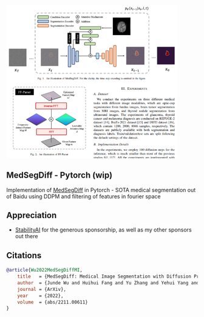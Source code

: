 <img src="./med-seg-diff.png" width="450px"></img>

## MedSegDiff - Pytorch (wip)

Implementation of <a href="https://arxiv.org/abs/2211.00611">MedSegDiff</a> in Pytorch - SOTA medical segmentation out of Baidu using DDPM and filtering of features in fourier space

## Appreciation

- <a href="https://stability.ai/">StabilityAI</a> for the generous sponsorship, as well as my other sponsors out there

## Citations

```bibtex
@article{Wu2022MedSegDiffMI,
    title   = {MedSegDiff: Medical Image Segmentation with Diffusion Probabilistic Model},
    author  = {Junde Wu and Huihui Fang and Yu Zhang and Yehui Yang and Yanwu Xu},
    journal = {ArXiv},
    year    = {2022},
    volume  = {abs/2211.00611}
}
```
